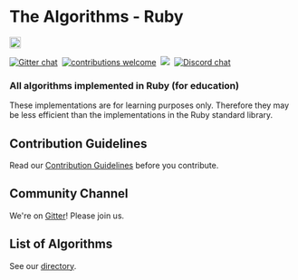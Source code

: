 # The Algorithms - Ruby

<a href="https://gitpod.io/#https://github.com/TheAlgorithms/Ruby">
    <img src="https://img.shields.io/badge/Gitpod-Ready--to--Code-blue?logo=gitpod&style=flat-square" height="20" alt="Gitpod Ready-to-Code">
</a>

[![Gitter chat](https://badges.gitter.im/gitterHQ/gitter.png)](https://gitter.im/#TheAlgorithms_community:gitter.im)&nbsp;
[![contributions welcome](https://img.shields.io/static/v1.svg?label=Contributions&message=Welcome&color=0059b3&style=flat-square)](https://github.com/TheAlgorithms/Ruby/blob/master/CONTRIBUTING.md)&nbsp;
![](https://img.shields.io/github/repo-size/TheAlgorithms/Ruby.svg?label=Repo%20size&style=flat-square)&nbsp;
[![Discord chat](https://img.shields.io/discord/808045925556682782.svg?logo=discord&colorB=7289DA&style=flat-square)](https://discord.gg/c7MnfGFGa6)&nbsp;

### All algorithms implemented in Ruby (for education)

These implementations are for learning purposes only. Therefore they may be less efficient than the implementations in the Ruby standard library.

## Contribution Guidelines

Read our [Contribution Guidelines](CONTRIBUTING.md) before you contribute.

## Community Channel

We're on [Gitter](https://gitter.im/TheAlgorithms)!  Please join us.

## List of Algorithms

See our [directory](DIRECTORY.md).
